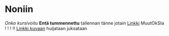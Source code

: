 # Noniin
*Onko kursivoitu*
**Entä tummennettu**
tallennan tänne jotain
[Linkki](https://github.com/pe5/otm2016/blob/master/dokumentointi/kaytto-ohje.md)
MuutOkSIa ! ! ! !! 
[Linkki kuvaan](https://github.com/pe5/otm2016/blob/master/dokumentointi/maarittelydokumentti.md)
huijataan
juksataan
